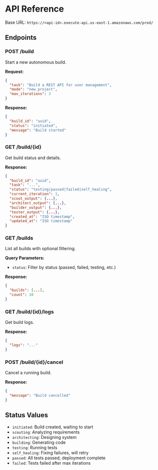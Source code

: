 # API Reference

Base URL: `https://<api-id>.execute-api.us-east-1.amazonaws.com/prod/`

## Endpoints

### POST /build

Start a new autonomous build.

**Request:**
```json
{
  "task": "Build a REST API for user management",
  "mode": "new_project",
  "max_iterations": 3
}
```

**Response:**
```json
{
  "build_id": "uuid",
  "status": "initiated",
  "message": "Build started"
}
```

### GET /build/{id}

Get build status and details.

**Response:**
```json
{
  "build_id": "uuid",
  "task": "...",
  "status": "testing|passed|failed|self_healing",
  "current_iteration": 1,
  "scout_output": {...},
  "architect_output": {...},
  "builder_output": {...},
  "tester_output": {...},
  "created_at": "ISO timestamp",
  "updated_at": "ISO timestamp"
}
```

### GET /builds

List all builds with optional filtering.

**Query Parameters:**
- `status`: Filter by status (passed, failed, testing, etc.)

**Response:**
```json
{
  "builds": [...],
  "count": 10
}
```

### GET /build/{id}/logs

Get build logs.

**Response:**
```json
{
  "logs": "..."
}
```

### POST /build/{id}/cancel

Cancel a running build.

**Response:**
```json
{
  "message": "Build cancelled"
}
```

## Status Values

- `initiated`: Build created, waiting to start
- `scouting`: Analyzing requirements
- `architecting`: Designing system
- `building`: Generating code
- `testing`: Running tests
- `self_healing`: Fixing failures, will retry
- `passed`: All tests passed, deployment complete
- `failed`: Tests failed after max iterations
